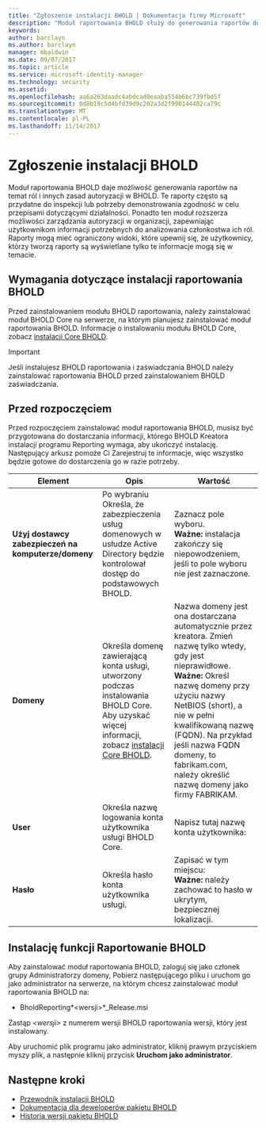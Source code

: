 ```yaml
---
title: "Zgłoszenie instalacji BHOLD | Dokumentacja firmy Microsoft"
description: "Moduł raportowania BHOLD służy do generowania raportów dotyczących ról i zasad autoryzacji"
keywords: 
author: barclayn
ms.author: barclayn
manager: mbaldwin
ms.date: 09/07/2017
ms.topic: article
ms.service: microsoft-identity-manager
ms.technology: security
ms.assetid: 
ms.openlocfilehash: aa6a263daadc4abdcad0eaaba554b6bc739fbd5f
ms.sourcegitcommit: 0d8b19c5d4bfd39d9c202a3d2f990144402ca79c
ms.translationtype: MT
ms.contentlocale: pl-PL
ms.lasthandoff: 11/14/2017
---
```

# <a name="bhold-reporting-installation"></a>Zgłoszenie instalacji BHOLD

Moduł raportowania BHOLD daje możliwość generowania raportów na temat ról i innych zasad autoryzacji w BHOLD. Te raporty często są przydatne do inspekcji lub potrzeby demonstrowania zgodność w celu przepisami dotyczącymi działalności. Ponadto ten moduł rozszerza możliwości zarządzania autoryzacji w organizacji, zapewniając użytkownikom informacji potrzebnych do analizowania członkostwa ich ról. Raporty mogą mieć ograniczony widoki, które upewnij się, że użytkownicy, którzy tworzą raporty są wyświetlane tylko te informacje mogą się w temacie.

## <a name="bhold-reporting-installation-requirements"></a>Wymagania dotyczące instalacji raportowania BHOLD

Przed zainstalowaniem modułu BHOLD raportowania, należy zainstalować moduł BHOLD Core na serwerze, na którym planujesz zainstalować moduł raportowania BHOLD. Informacje o instalowaniu modułu BHOLD Core, zobacz [instalacji Core BHOLD](https://technet.microsoft.com/en-us/library/jj134095(v=ws.10).aspx).

>[!IMPORTANT]
Jeśli instalujesz BHOLD raportowania i zaświadczania BHOLD należy zainstalować raportowania BHOLD przed zainstalowaniem BHOLD zaświadczania.

## <a name="before-you-begin"></a>Przed rozpoczęciem

Przed rozpoczęciem zainstalować moduł raportowania BHOLD, musisz być przygotowana do dostarczania informacji, którego BHOLD Kreatora instalacji programu Reporting wymaga, aby ukończyć instalację. Następujący arkusz pomoże Ci Zarejestruj te informacje, więc wszystko będzie gotowe do dostarczenia go w razie potrzeby.

| **Element**                                    | **Opis**                                                                                                                                                                                                           | **Wartość**                                                                                                                                                                                                                                                                                                            |
|---------------------------------------------|---------------------------------------------------------------------------------------------------------------------------------------------------------------------------------------------------------------------------|----------------------------------------------------------------------------------------------------------------------------------------------------------------------------------------------------------------------------------------------------------------------------------------------------------------------|
| **Użyj dostawcy zabezpieczeń na komputerze/domeny** | Po wybraniu Określa, że zabezpieczenia usług domenowych w usłudze Active Directory będzie kontrolował dostęp do podstawowych BHOLD.                                                                                                                | Zaznacz pole wyboru. </br>**Ważne:** instalacja zakończy się niepowodzeniem, jeśli to pole wyboru nie jest zaznaczone.                                                                                                                                                                                                                   |
| **Domeny**                                  | Określa domenę zawierającą konta usługi, utworzony podczas instalowania BHOLD Core. Aby uzyskać więcej informacji, zobacz [instalacji Core BHOLD](https://technet.microsoft.com/en-us/library/jj134095(v=ws.10).aspx). | Nazwa domeny jest ona dostarczana automatycznie przez kreatora. Zmień nazwę tylko wtedy, gdy jest nieprawidłowe. **Ważne:** Określ nazwę domeny przy użyciu nazwy NetBIOS (short), a nie w pełni kwalifikowaną nazwę (FQDN). Na przykład jeśli nazwa FQDN domeny, to fabrikam.com, należy określić nazwę domeny jako firmy FABRIKAM. |
| **User**                                    | Określa nazwę logowania konta użytkownika usługi BHOLD Core.                                                                                                                                                          | Napisz tutaj nazwę konta użytkownika:                                                                                                                                                                                                                                                                                    |
| **Hasło**                                | Określa hasło konta użytkownika usługi.                                                                                                                                                                       | Zapisać w tym miejscu: </br>**Ważne:** należy zachować to hasło w ukrytym, bezpiecznej lokalizacji.                                                                                                                                                                                                                  |

## <a name="bhold-reporting-installation"></a>Instalację funkcji Raportowanie BHOLD

Aby zainstalować moduł raportowania BHOLD, zaloguj się jako członek grupy Administratorzy domeny, Pobierz następującego pliku i uruchom go jako administrator na serwerze, na którym chcesz zainstalować moduł raportowania BHOLD na:

- BholdReporting*\<wersji\>*\_Release.msi

Zastąp  *\<wersji\>*  z numerem wersji BHOLD raportowania wersji, który jest instalowany.

Aby uruchomić plik programu jako administrator, kliknij prawym przyciskiem myszy plik, a następnie kliknij przycisk **Uruchom jako administrator**.

## <a name="next-steps"></a>Następne kroki

- [Przewodnik instalacji BHOLD](bhold-installation-guide.md)
- [Dokumentacja dla deweloperów pakietu BHOLD](../reference/mim2016-bhold-developer-reference.md)
- [Historia wersji pakietu BHOLD](../reference/version-bhold-history.md)